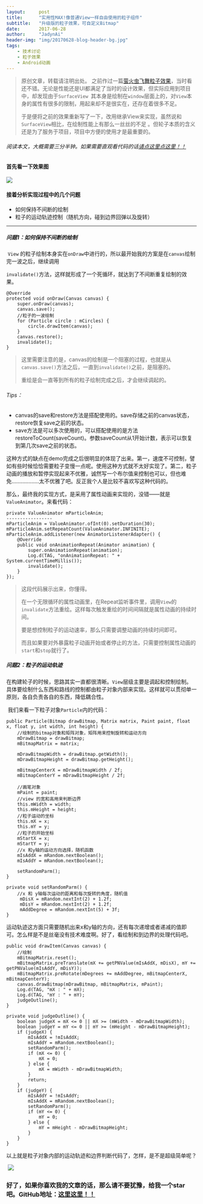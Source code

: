```yaml
---
layout:     post
title:      "实用性MAX!像普通View一样自由使用的粒子组件"
subtitle:   "升级版的粒子效果，可自定义Bitmap"
date:       2017-06-28
author:     "JadynAi"
header-img: "img/20170628-blog-header-bg.jpg"
tags:
    - 技术讨论
    - 粒子效果
    - Android动画
---
```


>原创文章，转载请注明出处。
> 之前作过一篇[萤火虫飞舞粒子效果](http://ailoli.me/2017/05/03/Android%E7%B2%92%E5%AD%90%E7%89%B9%E6%95%88%E4%B9%8B-%E8%90%A4%E7%81%AB%E8%99%AB%E9%A3%9E%E8%88%9E%E6%95%88%E6%9E%9C/)，当时看还不错。无论是性能还是UI都满足了当时的设计效果，但实际应用到项目中，却发现由于`SurfaceView `其本身是绘制在`window`层面上的，对`View`本身的属性有很多的限制，用起来却不是很实在，还存在着很多不足。
>
> 于是便将之前的效果重新写了一下，改用继承View来实现，虽然说和`SurfaceView`相比，在绘制性能上有那么一丝丝的不足 。但轮子本质的含义还是为了服务于项目，项目中方便的使用才是最重要的。

###### *阅读本文，大概需要三分半钟。如果需要直观看代码的话*[请点这里点这里！！](https://github.com/JadynAi/Particle)

#### 首先看一下效果图

![](http://ailoli.me/img/20170628-blog_particle.gif)

#### 接着分析实现过程中的几个问题

- 如何保持不间断的绘制
- 粒子的运动轨迹控制（随机方向，碰到边界回弹以及旋转）

---

##### 问题1：如何保持不间断的绘制

​       `View` 的粒子绘制本身实在`onDraw`中进行的，所以最开始我的方案是在`canvas`绘制完一波之后，继续调用

`invalidate()`方法，这样就形成了一个死循环，就达到了不间断重复绘制的效果。

```
@Override
protected void onDraw(Canvas canvas) {
    super.onDraw(canvas);
    canvas.save();
    //粒子的一波绘制
    for (Particle circle : mCircles) {
        circle.drawItem(canvas);
    }
    canvas.restore();
    invalidate();
}
```

> 这里需要注意的是，canvas的绘制是一个阻塞的过程，也就是从`canvas.save()`方法之后，一直到`invalidate()`之前，是阻塞的。
>
> 重绘是会一直等到所有的粒子绘制完成之后，才会继续调起的。

###### Tips：

- canvas的save和restore方法是搭配使用的。save存储之前的canvas状态，restore恢复save之前的状态。
- save方法是可以多次使用的，可以搭配使用的是方法restoreToCount(saveCount)。参数saveCount从1开始计数，表示可以恢复到第几次save之前的状态。

​      这种方式的缺点在demo完成之后很明显的体现了出来。第一，速度不可控制，譬如有些时候恰恰需要粒子变慢一点呢。使用这种方式就不太好实现了。第二，粒子动画的播放和暂停实现起来不优雅，诚然写一个布尔值来控制也可以，但也难免………………太不优雅了吧。反正我个人是比较不喜欢写这种代码的。

​      那么，最终我的实现方式，是采用了属性动画来实现的，没错——就是`ValueAnimator`。来看代码：

```
private ValueAnimator mParticleAnim;
-----------------
mParticleAnim = ValueAnimator.ofInt(0).setDuration(30);
mParticleAnim.setRepeatCount(ValueAnimator.INFINITE);
mParticleAnim.addListener(new AnimatorListenerAdapter() {
    @Override
    public void onAnimationRepeat(Animator animation) {
        super.onAnimationRepeat(animation);
        Log.d(TAG, "onAnimationRepeat: " + System.currentTimeMillis());
        invalidate();
    }
});
```

> 这段代码展示出来，你懂得。
>
> 在一个无限循环的属性动画里，在Repeat监听事件里，调用`View`的`invalidate`方法重绘。这样每次触发重绘的时间间隔就是属性动画的持续时间。
>
> 要是想控制粒子的运动速率，那么只需要调整动画的持续时间即可。
>
> 而且如果要对外暴露粒子动画开始或者停止的方法，只需要控制属性动画的`start`和`stop`就行了。

##### 问题2：粒子的运动轨迹

​       在构建轮子的时候，思路其实一直都很清晰。`View`层级主要是调起和控制绘制。具体要绘制什么东西和路线的控制都由粒子对象内部来实现。这样就可以贯彻单一原则，各自负责各自的东西，降低耦合性。

​       我们来看一下粒子对象`Particle`内的代码：

```
public Particle(Bitmap drawBitmap, Matrix matrix, Paint paint, float x, float y, int width, int height) {
	//绘制的bitmap对象和矩阵对象，矩阵用来控制旋转和运动方向
    mDrawBitmap = drawBitmap;
    mBitmapMatrix = matrix;

    mDrawBitmapWidth = drawBitmap.getWidth();
    mDrawBitmapHeight = drawBitmap.getHeight();

    mBitmapCenterX = mDrawBitmapWidth / 2f;
    mBitmapCenterY = mDrawBitmapHeight / 2f;

	//画笔对象
    mPaint = paint;
	//view 的宽和高用来判断边界
    this.mWidth = width;
    this.mHeight = height;
    //粒子运动的坐标
    this.mX = x;
    this.mY = y;
	//粒子的开始坐标
    mStartX = x;
    mStartY = y;
	//x 和y轴的运动方向选择，随机函数
    mIsAddX = mRandom.nextBoolean();
    mIsAddY = mRandom.nextBoolean();

    setRandomParm();
}

private void setRandomParm() {
	//x 和 y轴每次运动的距离和每次旋转的角度，随机值
     mDisX = mRandom.nextInt(2) + 1.2f;
     mDisY = mRandom.nextInt(2) + 1.2f;
     mAddDegree = mRandom.nextInt(5) + 3f;
}
```

​         运动轨迹这方面只需要随机出来x和y轴的方向，还有每次递增或者递减的值即可。怎么样是不是丝毫没有技术难度啊。好了，看绘制和到边界的处理代码吧。

```
public void drawItem(Canvas canvas) {
    //绘制
    mBitmapMatrix.reset();
    mBitmapMatrix.preTranslate(mX += getPNValue(mIsAddX, mDisX), mY += getPNValue(mIsAddY, mDisY));
    mBitmapMatrix.preRotate(mDegrees += mAddDegree, mBitmapCenterX, mBitmapCenterY);
    canvas.drawBitmap(mDrawBitmap, mBitmapMatrix, mPaint);
    Log.d(TAG, "mX : " + mX);
    Log.d(TAG, "mY : " + mY);
    judgeOutline();
}

private void judgeOutline() {
    boolean judgeX = mX <= 0 || mX >= (mWidth - mDrawBitmapWidth);
    boolean judgeY = mY <= 0 || mY >= (mHeight - mDrawBitmapHeight);
    if (judgeX) {
        mIsAddX = !mIsAddX;
        mIsAddY = mRandom.nextBoolean();
        setRandomParm();
        if (mX <= 0) {
            mX = 0;
        } else {
            mX = mWidth - mDrawBitmapWidth;
        }
        return;
    }
    if (judgeY) {
        mIsAddY = !mIsAddY;
        mIsAddX = mRandom.nextBoolean();
        setRandomParm();
        if (mY <= 0) {
            mY = 0;
        } else {
            mY = mHeight - mDrawBitmapHeight;
        }
    }
}
```

​         以上就是粒子对象内部的运动轨迹和边界判断代码了，怎样，是不是超级简单呢？

​	![](http://ubq.ubiaoqing.com/ubiaoqing98134eb63a4fca7ea739c6e566ca71e7.jpg)

### 好了，如果你喜欢我的文章的话，那么请不要犹豫，给我一个star吧。GitHub地址：[这里这里！！](https://github.com/JadynAi/Particle)